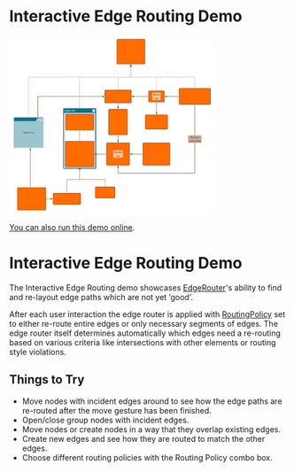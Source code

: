 # Interactive Edge Routing Demo

<img src="../../resources/image/interactiveedgerouting.png" alt="demo-thumbnail" height="320"/>

[You can also run this demo online](https://live.yworks.com/demos/layout/interactiveedgerouting/index.html).

# Interactive Edge Routing Demo

The Interactive Edge Routing demo showcases [EdgeRouter](https://docs.yworks.com/yfileshtml/#/api/EdgeRouter)'s ability to find and re-layout edge paths which are not yet ‘good’.

After each user interaction the edge router is applied with [RoutingPolicy](https://docs.yworks.com/yfileshtml/#/api/RoutingPolicy) set to either re-route entire edges or only necessary segments of edges. The edge router itself determines automatically which edges need a re-routing based on various criteria like intersections with other elements or routing style violations.

## Things to Try

- Move nodes with incident edges around to see how the edge paths are re-routed after the move gesture has been finished.
- Open/close group nodes with incident edges.
- Move nodes or create nodes in a way that they overlap existing edges.
- Create new edges and see how they are routed to match the other edges.
- Choose different routing policies with the Routing Policy combo box.

